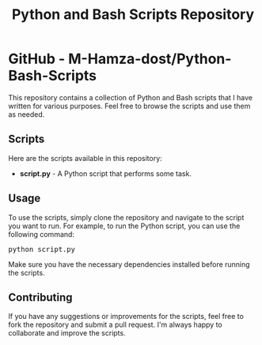 <!DOCTYPE html>
<html>
<head>
  <meta charset="UTF-8">
  <title>Python and Bash Scripts Repository</title>
</head>
<body>
  <header>
    <h1>Python and Bash Scripts Repository</h1>
  </header>
  <div class="container">
    <h1>GitHub - M-Hamza-dost/Python-Bash-Scripts</h1>
    <p>This repository contains a collection of Python and Bash scripts that I have written for various purposes. Feel free to browse the scripts and use them as needed.</p>
    <h2>Scripts</h2>
    <p>Here are the scripts available in this repository:</p>
    <ul>
      <li><strong>script.py</strong> - A Python script that performs some task.</li>
    </ul>
    <h2>Usage</h2>
    <p>To use the scripts, simply clone the repository and navigate to the script you want to run. For example, to run the Python script, you can use the following command:</p>
    <pre>python script.py</pre>
    <p>Make sure you have the necessary dependencies installed before running the scripts.</p>
    <h2>Contributing</h2>
    <p>If you have any suggestions or improvements for the scripts, feel free to fork the repository and submit a pull request. I'm always happy to collaborate and improve the scripts.</p>
  </div>
</body>
</html>
